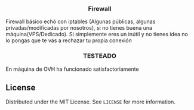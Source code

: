 <br />
<p align="center">
  <a href="https://github.com/XYZ-DANO/Firewall">
<!--     <img src="images/logo.png" alt="Logo" width="80" height="80"> -->
  </a>

  <h3 align="center">Firewall</h3>

  <p align="center">
  
  </p>
</p>


Firewall básico echó con iptables (Algunas públicas, algunas privadas/modificadas por nosotros), si no tienes buena una máquina(VPS/Dedicado). Si simplemente eres un inútil y no tienes idea no lo pongas que te vas a rechazar tu propia conexión



  <h3 align="center">TESTEADO</h3>
En máquina de OVH ha funcionado satisfactoriamente



## License

Distributed under the MIT License. See `LICENSE` for more information.
